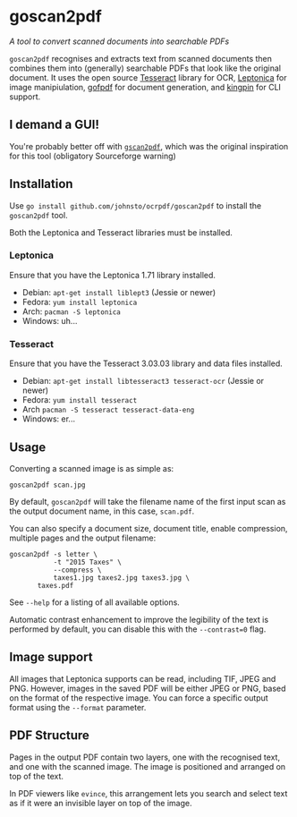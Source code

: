 # goscan2pdf

*A tool to convert scanned documents into searchable PDFs*

`goscan2pdf` recognises and extracts text from scanned documents then combines them into (generally) searchable PDFs that look like the original document. It uses the open source [Tesseract](https://tesseract-ocr.googlecode.com) library for OCR, [Leptonica](http://leptonica.com) for image manipiulation, [gofpdf](code.google.com/p/gofpdf) for document generation, and [kingpin](https://github.com/alecthomas/kingpin) for CLI support.

## I demand a GUI!

You're probably better off with [`gscan2pdf`](http://gscan2pdf.sourceforge.net/), which was the original inspiration for this tool (obligatory Sourceforge warning)

## Installation

Use `go install github.com/johnsto/ocrpdf/goscan2pdf` to install the `goscan2pdf` tool.

Both the Leptonica and Tesseract libraries must be installed.

### Leptonica

Ensure that you have the Leptonica 1.71 library installed.

* Debian: `apt-get install liblept3` (Jessie or newer)
* Fedora: `yum install leptonica`
* Arch: `pacman -S leptonica`
* Windows: uh...

### Tesseract

Ensure that you have the Tesseract 3.03.03 library and data files installed.

* Debian: `apt-get install libtesseract3 tesseract-ocr` (Jessie or newer)
* Fedora: `yum install tesseract`
* Arch `pacman -S tesseract tesseract-data-eng`
* Windows: er...

## Usage

Converting a scanned image is as simple as:

`goscan2pdf scan.jpg`

By default, `goscan2pdf` will take the filename name of the first input scan as the output document name, in this case, `scan.pdf`.

You can also specify a document size, document title, enable compression, multiple pages and the output filename:

    goscan2pdf -s letter \
    	       -t "2015 Taxes" \
               --compress \
               taxes1.jpg taxes2.jpg taxes3.jpg \
	       taxes.pdf

See `--help` for a listing of all available options.

Automatic contrast enhancement to improve the legibility of the text is performed by default, you can disable this with the `--contrast=0` flag.

## Image support

All images that Leptonica supports can be read, including TIF, JPEG and PNG. However, images in the saved PDF will be either JPEG or PNG, based on the format of the respective image. You can force a specific output format using the `--format` parameter.

## PDF Structure

Pages in the output PDF contain two layers, one with the recognised text, and one with the scanned image. The image is positioned and arranged on top of the text.

In PDF viewers like `evince`, this arrangement lets you search and select text as if it were an invisible layer on top of the image.

